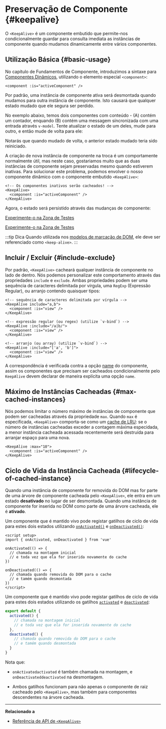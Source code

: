 <script setup>
import SwitchComponent from './keep-alive-demos/SwitchComponent.vue'
</script>

# Preservação de Componente {#keepalive}

O `<KeepAlive>` é um componente embutido que permite-nos condicionalmente guardar para consulta imediata as instâncias de componente quando mudamos dinamicamente entre vários componentes.

## Utilização Básica {#basic-usage}

No capítulo de Fundamentos de Componente, introduzimos a sintaxe para [Componentes Dinâmicos](/guide/essentials/component-basics.html#componentes-dinâmicos), utilizando o elemento especial `<component>`:

```vue-html
<component :is="activeComponent" />
```

Por padrão, uma instância de componente ativa será desmontada quando mudamos para outra instância de componente. Isto causará que qualquer estado mudado que ele segura ser perdido.

No exemplo abaixo, temos dois componentes com conteúdo - (A) contém um contador, enquando (B) contém uma messagem síncronizada com uma entrada através `v-model`. Tente atualizar o estado de um deles, mude para outro, e então mude de volta para ele:

<SwitchComponent />

Notarás que quando mudado de volta, o anterior estado mudado teria sido reiniciado.

A criação de nova instância de componente na troca é um comportamente normalmente útil, mas neste caso, gostariamos muito que as duas instâncias de componente sejam preservadas mesmo quando estiverem inativas. Para solucionar este problema, podemos envolver o nosso componente dinâmico com o componente embutido `<KeepAlive>`:

```vue-html
<!-- Os componentes inativos serão cacheados! -->
<KeepAlive>
  <component :is="activeComponent" />
</KeepAlive>
```

Agora, o estado será persistido através das mudanças de componente:

<SwitchComponent use-KeepAlive />

<div class="composition-api">

[Experimente-o na Zona de Testes](https://play.vuejs.org/#eNqtUsFOwzAM/RWrl4IGC+cqq2h3RFw495K12YhIk6hJi1DVf8dJSllBaAJxi+2XZz8/j0lhzHboeZIl1NadMA4sd73JKyVaozsHI9hnJqV+feJHmODY6RZS/JEuiL1uTTEXtiREnnINKFeAcgZUqtbKOqj7ruPKwe6s2VVguq4UJXEynAkDx1sjmeMYAdBGDFBLZu2uShre6ioJeaxIduAyp0KZ3oF7MxwRHWsEQmC4bXXDJWbmxpjLBiZ7DwptMUFyKCiJNP/BWUbO8gvnA+emkGKIgkKqRrRWfh+Z8MIWwpySpfbxn6wJKMGV4IuSs0UlN1HVJae7bxYvBuk+2IOIq7sLnph8P9u5DJv5VfpWWLaGqTzwZTCOM/M0IaMvBMihd04ruK+lqF/8Ajxms8EFbCiJxR8khsP6ncQosLWnWV6a/kUf2nqu75Fby04chA0iPftaYryhz6NBRLjdtajpHZTWPio=)

</div>
<div class="options-api">

[Experimente-o na Zona de Testes](https://play.vuejs.org/#eNqtU8tugzAQ/JUVl7RKWveMXFTIseofcHHAiawasPxArRD/3rVNSEhbpVUrIWB3x7PM7jAkuVL3veNJmlBTaaFsVraiUZ22sO0alcNedw2s7kmIPHS1ABQLQDEBAMqWvwVQzffMSQuDz1aI6VreWpPCEBtsJppx4wE1s+zmNoIBNLdOt8cIjzut8XAKq3A0NAIY/QNveFEyi8DA8kZJZjlGALQWPVSSGfNYJjVvujIJeaxItuMyo6JVzoJ9VxwRmtUCIdDfNV3NJWam5j7HpPOY8BEYkwxySiLLP1AWkbK4oHzmXOVS9FFOSM3jhFR4WTNfRslcO54nSwJKcCD4RsnZmJJNFPXJEl8t88quOuc39fCrHalsGyWcnJL62apYNoq12UQ8DLEFjCMy+kKA7Jy1XQtPlRTVqx+Jx6zXOJI1JbH4jejg3T+KbswBzXnFlz9Tjes/V/3CjWEHDsL/OYNvdCE8Wu3kLUQEhy+ljh+brFFu)

</div>

:::tip Dica
Quando utilizada nos [modelos de marcação de DOM](/guide/essentials/component-basics.html#advertências-de-analise-de-modelo-marcação-de-dom), ele deve ser referenciado como `<keep-alive>`.
:::

## Incluir / Excluir {#include-exclude}

Por padrão, `<KeepAlive>` cacheará qualquer instância de componente no lado de dentro. Nós podemos personalizar este comportamento através das propriedades `include` e `exclude`. Ambas propriedades podem ser uma sequência de caracteres delimitada por vírgula, uma `RegExp` (Expressão Regular), ou arranjo contendo quaisquer tipos:

```vue-html
<!-- sequência de caracteres delimitada por vírgula -->
<KeepAlive include="a,b">
  <component :is="view" />
</KeepAlive>

<!-- expressão regular (ou regex) (utilize `v-bind`) -->
<KeepAlive :include="/a|b/">
  <component :is="view" />
</KeepAlive>

<!-- arranjo (ou array) (utilize `v-bind`) -->
<KeepAlive :include="['a', 'b']">
  <component :is="view" />
</KeepAlive>
```

A correspondência é verificada contra a opção [name](/api/options-misc.html#name) do componente, assim os componentes que precisam ser cacheados condicionalmente pelo `KeepAlive` devem declarar de maneira explícita uma opção `name`.

## Máximo de Instâncias Cacheadas {#max-cached-instances}

Nós podemos limitar o número máximo de instâncias de componente que podem ser cacheadas através da propriedade `max`. Quando `max` é especificada, `<KeepAlive>` comporta-se como um [cache de LRU](<https://en.wikipedia.org/wiki/Cache_replacement_policies#Least_recently_used_(LRU)>): se o número de instâncias cacheadas exceder a contagem máxima especidada, a menor instância cacheada acessada recentemente será destruída para arranjar espaço para uma nova.

```vue-html
<KeepAlive :max="10">
  <component :is="activeComponent" />
</KeepAlive>
```

## Ciclo de Vida da Instância Cacheada {#lifecycle-of-cached-instance}

Quando uma instância de componente for removida do DOM mas for parte de uma árvore de componente cacheada pelo  `<KeepAlive>`, ele entra em um estado **desativado** no lugar de ser desmontada. Quando uma instância de componente for inserida no DOM como parte de uma árvore cacheada, ele é **ativado**.

<div class="composition-api">

Um componente que é mantido vivo pode registar gatilhos de ciclo de vida para estes dois estados utilizando [`onActivated()`](/api/composition-api-lifecycle.html#onactivated) e [`onDeactivated()`](/api/composition-api-lifecycle.html#ondeactivated):

```vue
<script setup>
import { onActivated, onDeactivated } from 'vue'

onActivated(() => {
  // chamada na montagem inicial
  // e toda vez que ela for inserida novamente do cache
})

onDeactivated(() => {
  // chamada quando removida do DOM para o cache
  // e tamém quando desmontada
})
</script>
```

</div>
<div class="options-api">

Um componente que é mantido vivo pode registar gatilhos de ciclo de vida para estes dois estados utilizando os gatilhos [`activated`](/api/options-lifecycle.html#activated) e [`deactivated`](/api/options-lifecycle.html#deactivated):

```js
export default {
  activated() {
    // chamada na montagem inicial
    // e toda vez que ela for inserida novamente do cache
  },
  deactivated() {
    // chamada quando removida do DOM para o cache
    // e tamém quando desmontada
  }
}
```

</div>

Nota que:

- <span class="composition-api">`onActivated`</span><span class="options-api">`activated`</span> é também chamada na montagem, e <span class="composition-api">`onDeactivated`</span><span class="options-api">`deactivated`</span> na desmontagem.

- Ambos gatilhos funcionam para não apenas o componente de raiz cacheado pelo `<KeepAlive>`, mas também para componentes descendentes na árvore cacheada.

---

**Relacionado a**

- [Referência de API de `<KeepAlive>`](/api/built-in-components.html#keepalive)
